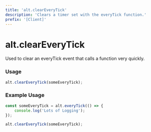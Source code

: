 ```yaml
---
title: 'alt.clearEveryTick'
description: 'Clears a timer set with the everyTick function.'
prefix: '[Client]'
---
```


# alt.clearEveryTick

Used to clear an everyTick event that calls a function very quickly.

### Usage
```js
alt.clearEveryTick(someEveryTick);
```

### Example Usage

```js
const someEveryTick = alt.everyTick(() => {
    console.log('Lots of Logging');
});

alt.clearEveryTick(someEveryTick);
```
